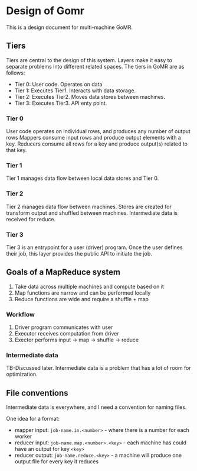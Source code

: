 # Design of Gomr

This is a design document for multi-machine GoMR.

## Tiers

Tiers are central to the design of this system.
Layers make it easy to separate problems into different related spaces.
The tiers in GoMR are as follows:

- Tier 0: User code. Operates on data
- Tier 1: Executes Tier1. Interacts with data storage.
- Tier 2: Executes Tier2. Moves data stores between machines.
- Tier 3: Executes Tier3. API enty point.

### Tier 0
User code operates on individual rows, and produces any number of output rows
Mappers consume input rows and produce output elements with a key.
Reducers consume all rows for a key and produce output(s) related to that key.

### Tier 1
Tier 1 manages data flow between local data stores and Tier 0.

### Tier 2
Tier 2 manages data flow between machines.
Stores are created for transform output and shuffled between machines.
Intermediate data is received for reduce.

### Tier 3
Tier 3 is an entrypoint for a user (driver) program.
Once the user defines their job, this layer provides the public API to initiate the job.

## Goals of a MapReduce system

1. Take data across multiple machines and compute based on it
2. Map functions are narrow and can be performed locally
3. Reduce functions are wide and require a shuffle + map

### Workflow

1. Driver program communicates with user
2. Executor receives computation from driver
3. Exector performs input -> map -> shuffle -> reduce

### Intermediate data

TB-Discussed later.
Intermediate data is a problem that has a lot of room for optimization.

## File conventions

Intermediate data is everywhere, and I need a convention for naming files.

One idea for a format:

- mapper input: `job-name.in.<number>` - where there is a number for each worker
- reducer input: `job-name.map.<number>.<key>` - each machine has could have an output for key `<key>`
- reducer output: `job-name.reduce.<key>` - a machine will produce one output file for every key it reduces
